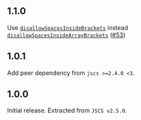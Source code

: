 ## 1.1.0

Use [`disallowSpacesInsideBrackets`](http://jscs.info/rule/disallowSpacesInsideBrackets.html) instead [`disallowSpacesInsideArrayBrackets`](http://jscs.info/rule/disallowSpacesInsideArrayBrackets.html) ([#53](https://github.com/ymaps/codestyle/pull/53))

## 1.0.1

Add peer dependency from `jscs >=2.4.0 <3`.

## 1.0.0

Initial release. Extracted from `JSCS v2.5.0`.
